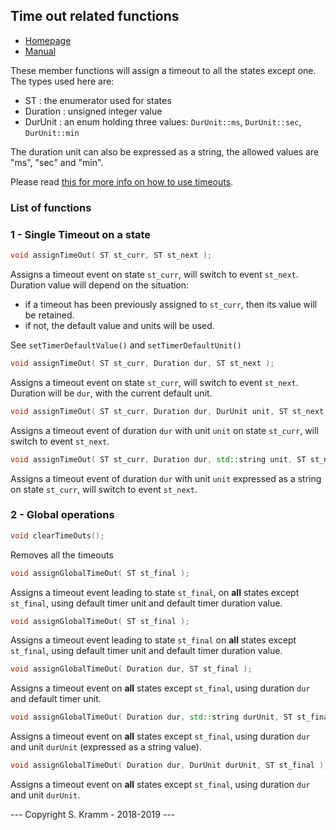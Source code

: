 ## Time out related functions

- [Homepage](https://github.com/skramm/spaghetti)
- [Manual](spaghetti_manual.md)

These member functions will assign a timeout to all the states except one.
The types used here are:
- ST : the enumerator used for states
- Duration : unsigned integer value
- DurUnit : an enum holding three values:
```DurUnit::ms```, ```DurUnit::sec```, ```DurUnit::min```

The duration unit can also be expressed as a string, the allowed values are "ms", "sec" and "min".

Please read [this for more info on how to use timeouts](spaghetti_manual.md#showcase2).

### List of functions

### 1 - Single Timeout on a state

```C++
void assignTimeOut( ST st_curr, ST st_next );
```
Assigns a timeout event on state `st_curr`, will switch to event `st_next`.
Duration value will depend on the situation:
 - if a timeout has been previously assigned to `st_curr`, then its value will be retained.
 - if not, the default value and units will be used.

See `setTimerDefaultValue()` and `setTimerDefaultUnit()`

```C++
void assignTimeOut( ST st_curr, Duration dur, ST st_next );
```
Assigns a timeout event on state `st_curr`, will switch to event `st_next`.
Duration will be `dur`, with the current default unit.

```C++
void assignTimeOut( ST st_curr, Duration dur, DurUnit unit, ST st_next );
```
Assigns a timeout event of duration `dur` with unit `unit` on state `st_curr`, will switch to event `st_next`.

```C++
void assignTimeOut( ST st_curr, Duration dur, std::string unit, ST st_next );
```
Assigns a timeout event of duration `dur` with unit `unit` expressed as a string on state `st_curr`, will switch to event `st_next`.


### 2 - Global operations

```C++
void clearTimeOuts();
```
Removes all the timeouts

```C++
void assignGlobalTimeOut( ST st_final );
```
Assigns a timeout event leading to state ```st_final```, on **all** states except ```st_final```,
using default timer unit and default timer duration value.

```C++
void assignGlobalTimeOut( ST st_final );
```
Assigns a timeout event leading to state ```st_final``` on **all** states except ```st_final```, using default timer unit and default timer duration value.

```C++
void assignGlobalTimeOut( Duration dur, ST st_final );
```
Assigns a timeout event on **all** states except ```st_final```, using duration ```dur``` and default timer unit.

```C++
void assignGlobalTimeOut( Duration dur, std::string durUnit, ST st_final );
```
Assigns a timeout event on **all** states except ```st_final```, using duration ```dur``` and unit ```durUnit``` (expressed as a string value).


```C++
void assignGlobalTimeOut( Duration dur, DurUnit durUnit, ST st_final );
```
Assigns a timeout event on **all** states except ```st_final```, using duration ```dur``` and unit ```durUnit```.

--- Copyright S. Kramm - 2018-2019 ---
